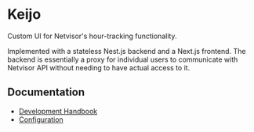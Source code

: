 # Keijo

Custom UI for Netvisor's hour-tracking functionality.

Implemented with a stateless Nest.js backend and a Next.js frontend. The backend is essentially a proxy for individual users to communicate with Netvisor API without needing to have actual access to it.

## Documentation

- [Development Handbook](docs/development-handbook.md)
- [Configuration](docs/configuration.md)
